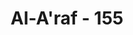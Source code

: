 ---
title: "Al-A'raf - 155"
no: 155
arabic_no: ١٥٥
ayah: وَاخْتَارَ مُوْسٰى قَوْمَهٗ سَبْعِيْنَ رَجُلًا لِّمِيْقَاتِنَا ۚفَلَمَّآ اَخَذَتْهُمُ الرَّجْفَةُ قَالَ رَبِّ لَوْ شِئْتَ اَهْلَكْتَهُمْ مِّنْ قَبْلُ وَاِيَّايَۗ اَتُهْلِكُنَا بِمَا فَعَلَ السُّفَهَاۤءُ مِنَّاۚ اِنْ هِيَ اِلَّا فِتْنَتُكَۗ تُضِلُّ بِهَا مَنْ تَشَاۤءُ وَتَهْدِيْ مَنْ تَشَاۤءُۗ اَنْتَ وَلِيُّنَا فَاغْفِرْ لَنَا وَارْحَمْنَا وَاَنْتَ خَيْرُ الْغَافِرِيْنَ
translation: "Dan Musa memilih tujuh puluh orang dari kaumnya untuk (memohon tobat kepada Kami) pada waktu yang telah Kami tentukan. Ketika mereka ditimpa gempa bumi, Musa berkata, “Ya Tuhanku, jika Engkau kehendaki, tentulah Engkau binasakan mereka dan aku sebelum ini. Apakah Engkau akan membinasakan kami karena perbuatan orang-orang yang kurang berakal di antara kami? Itu hanyalah cobaan dari-Mu, Engkau sesatkan dengan cobaan itu siapa yang Engkau kehendaki dan Engkau beri petunjuk kepada siapa yang Engkau kehendaki. Engkaulah pemimpin kami, maka ampunilah kami dan berilah kami rahmat. Engkaulah pemberi ampun yang terbaik.”"
tafsir: "Musa memilih tujuh puluh orang pilihan dari kaumnya untuk pergi bersama-sama ke suatu tempat di Bukit Sinai untuk bermunajat kepada Tuhannya. Menurut para mufassir, siapa orang yang dipilih dan di mana tempatnya yang ditentukan itu telah diwahyukan Allah sebelumnya kepada Musa. Para mufassir berbeda pendapat; apakah Musa diperintahkan oleh Allah pergi ke Bukit Sinai bersama tujuh puluh orang pilihan Bani Israil itu setelah mereka menyembah patung anak sapi dengan maksud menyatakan tobat kepada Allah atau bersamaan waktunya dengan waktu memohon kepada Allah agar Dia memperlihatkan diri-Nya dengan jelas. Jika dilihat susunan ayat dan urutan kisah Musa dalam Surah al-Araf ini, dapat diambil kesimpulan bahwa kepergian Musa bersama tujuh puluh orang pilihan ini setelah Bani Israil menyembah patung anak sapi, yakni sesudah kepulangan Musa menemui Tuhannya ke Bukit Sinai selama empat puluh hari dan empat puluh malam.\n\nMusa berangkat bersama tujuh puluh orang pilihan menuju tempat yang telah ditentukan. Maka ketika mereka digoncang gempa bumi yang disebabkan petir yang amat dahsyat, Musa pun berdoa kepada Tuhannya, \"Ya Tuhanku, sesungguhnya Engkau membinasakan mereka, maka aku berharap agar Engkau membinasakan mereka sebelum mereka pergi bersamaku ke tempat ini, dan agar Engkau membinasakan aku pula, sehingga aku tidak menghadapi kesulitan yang seperti ini, yang memberi kesempatan bagi mereka untuk mencela dan menuduhku, bahwa aku telah membawa orang-orang pilihan ke tempat ini untuk dibinasakan. Oleh karena Engkau tidak membinasakan mereka sebelum mereka aku bawa bersamaku ke sini, maka janganlah mereka Engkau binasakan sekarang, sesudah aku bawa kemari.\"\n\nDalam ayat ini diterangkan mengapa pemuka Bani Israil pilihan itu diazab Allah dengan petir yang dahsyat. Pada firman Allah yang dijelaskan sebab-sebabnya mereka disambar petir dan akibat yang mereka alami. Sebagaimana firman-Nya:\n\n\"Dan (ingatlah) ketika kamu berkata, \"Wahai Musa! Kami tidak akan beriman kepadamu sebelum kami melihat Allah dengan jelas,\" maka halilintar menyambarmu, sedang kamu menyaksikannya. Kemudian, Kami bangkitkan kamu setelah kamu mati, agar kamu bersyukur.\" (al-Baqarah/2: 55-56) \n\nTetapi dalam Perjanjian Lama diterangkan bahwa Bani Israil yang menyembah berhala (di dalam Al-Quran patung anak sapi) itu ialah Bani Israil tujuh puluh orang pilihan bersama-sama dengan Harun. Perbuatan menyembah berhala itu mereka lakukan sewaktu berada di Bukit Sinai, pada waktu Nabi Musa sendiri menghadap Tuhan (baca perjanjian Lama 31:2-35).\n\nDalam Kitab Bilangan xvi:20-25, disebutkan tentang keingkaran dan kedurhakaan Bani Israil terhadap Musa, lalu mereka diazab Allah. Sedangkan Bani Israil yang sempat lari dibakar oleh sambaran petir.\n\nSelanjutnya Musa memohon kepada Allah, \"Janganlah Engkau Ya Tuhan, membinasakan kami disebabkan perbuatan yang dilakukan oleh orang-orang yang kurang akal yang meminta agar dapat melihat Engkau.\"\n\nSemua itu merupakan cobaan dari Allah terhadap mereka. Tetapi mereka tidak tahan dan tidak kuat menghadapi cobaan itu sehingga mereka tetap mendesak Musa agar Tuhan memperlihatkan zat-Nya kepada mereka. Karena tindakan mereka itulah mereka diazab dengan petir (halilintar) sehingga mereka mati semua. Kemudian Allah menghidupkan mereka kembali agar mereka bertobat dan bersyukur terhadap nikmat Allah yang telah dilimpahkan-Nya kepada mereka. Cobaan itu merupakan ujian Tuhan kepada hamba-hamba-Nya, dengan cobaan itu akan sesat orang-orang yang tidak kuat imannya, dan dengan cobaan itu pula Dia memberi petunjuk kepada hamba-Nya yang kuat imannya.\n\nSelanjutnya Musa berdoa, \"Wahai Tuhan kami, Engkaulah yang mengurus segala urusan kami, mengawasi segala apa yang kami kerjakan, maka ampunilah kami terhadap segala perbuatan dan tindakan kami yang mengakibatkan azab bagi kami. Beri rahmatlah kami, karena Engkaulah sebaik-baik Pemberi rahmat dan Pemberi ampun. Hanya Engkaulah yang mengampuni segala dosa dan memaafkan segala kesalahan kami. Mengampuni dan memaafkan itu bukanlah karena sesuatu maksud tertentu, tetapi semata-mata karena sifat-Mu yang Maha Pengampun dan Maha Pemaaf.\""
---